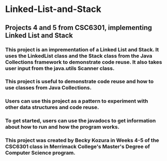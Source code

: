 # Linked-List-and-Stack
## Projects 4 and 5 from CSC6301, implementing Linked List and Stack
### This project is an imprementation of a Linked List and Stack. It uses the LinkedList class and the Stack class from the Java Collections framework to demonstrate code reuse. It also takes user input from the java.utils Scanner class.
### This project is useful to demonstrate code reuse and how to use classes from Java Collections. 
### Users can use this project as a pattern to experiment with other data structures and code reuse. 
### To get started, users can use the javadocs to get information about how to run and how the program works.
### This project was created by Becky Kozura in Weeks 4-5 of the CSC6301 class in Merrimack College's Master's Degree of Computer Science program. 
